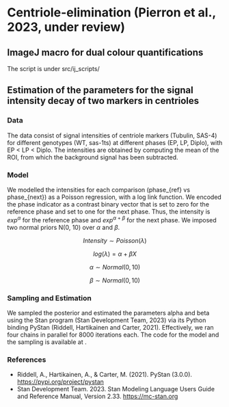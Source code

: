 # Centriole-elimination (Pierron et al., 2023, under review)

## ImageJ macro for dual colour quantifications
The script is under src/ij_scripts/

## Estimation of the parameters for the signal intensity decay of two markers in centrioles
### Data
The data consist of signal intensities of centriole markers (Tubulin, SAS-4) for different genotypes (WT, sas-1ts) at different phases (EP, LP, Diplo), with EP < LP < Diplo. 
The intensities are obtained by computing the mean of the ROI, from which the background signal has been subtracted.
### Model
We modelled the intensities for each comparison (phase_{ref} vs phase_{next}) as a Poisson regression, with a log link function. 
We encoded the phase indicator as a contrast binary vector that is set to zero for the reference phase and set to one for the next phase. 
Thus, the intensity is $exp^{\alpha}$ for the reference phase and $exp^{\alpha+\beta}$ for the next phase. 
We imposed two normal priors N(0, 10) over $\alpha$ and $\beta$.

$$ Intensity \sim Poisson(\lambda) $$

$$ log(\lambda)=\alpha+\beta X $$

$$ \alpha \sim Normal(0,10) $$

$$ \beta \sim Normal(0,10) $$

### Sampling and Estimation
We sampled the posterior and estimated the parameters alpha and beta using the Stan program (Stan Development Team, 2023) via its Python binding PyStan (Riddell, Hartikainen and Carter, 2021). 
Effectively, we ran four chains in parallel for 8000 iterations each. The code for the model and the sampling is available at <url>.

### References
- Riddell, A., Hartikainen, A., & Carter, M. (2021). PyStan (3.0.0). https://pypi.org/project/pystan
- Stan Development Team. 2023. Stan Modeling Language Users Guide and Reference Manual, Version 2.33. https://mc-stan.org
